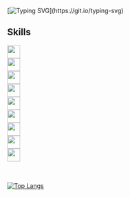 [![Typing SVG](http://readme-typing-svg.herokuapp.com?font=Source+Code+Pro&pause=1000&color=58A6FFFF&width=435&lines=Hi+there,+I'm+Danil+(%E3%82%B7_+_)%E3%82%B7)](https://git.io/typing-svg)
## Skills 

<div class="badges">
  <div class="HTML">
    <img style="width:30px;" src="https://cdn.jsdelivr.net/gh/devicons/devicon/icons/html5/html5-plain-wordmark.svg" /> 
  </div>
  <div class="CSS">
    <img style="width:30px;" src="https://cdn.jsdelivr.net/gh/devicons/devicon/icons/css3/css3-plain-wordmark.svg" /> 
  </div>
  <div class="PHP">
    <img style="width:30px;" src="https://cdn.jsdelivr.net/gh/devicons/devicon/icons/php/php-original.svg" /> 
  </div>
  <div class="JS">
    <img style="width:30px;" src="https://cdn.jsdelivr.net/gh/devicons/devicon/icons/javascript/javascript-original.svg" /> 
  </div>
  <div class="BASH">
    <img style="width:30px;" src="https://cdn.jsdelivr.net/gh/devicons/devicon/icons/bash/bash-original.svg" /> 
  </div>
  <div class="GIT">
    <img style="width:30px;" src="https://cdn.jsdelivr.net/gh/devicons/devicon/icons/git/git-original.svg" /> 
  </div>
  <div class="DOCKER">
    <img style="width:30px;" src="https://cdn.jsdelivr.net/gh/devicons/devicon/icons/docker/docker-plain-wordmark.svg" /> 
  </div>
  <div class="POSTGRES">
    <img style="width:30px;" src="https://cdn.jsdelivr.net/gh/devicons/devicon/icons/postgresql/postgresql-plain-wordmark.svg" />    
  </div>
  <div class="MYSQL">
    <img style="width:30px;" src="https://www.svgrepo.com/show/221326/mysql.svg" />    
  </div>
 </div>

<br>
<br>

[![Top Langs](https://github-readme-stats.vercel.app/api/top-langs/?username=MartiAble&layout=compact)](https://github.com/anuraghazra/github-readme-stats)
          

<!--
**MartiAble/MartiAble** is a ✨ _special_ ✨ repository because its `README.md` (this file) appears on your GitHub profile.

Here are some ideas to get you started:

- 🔭 I’m currently working on ...
- 🌱 I’m currently learning ...
- 👯 I’m looking to collaborate on ...
- 🤔 I’m looking for help with ...
- 💬 Ask me about ...
- 📫 How to reach me: ...
- 😄 Pronouns: ...
- ⚡ Fun fact: ...
-->
